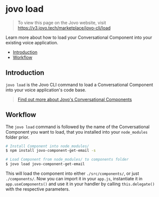 # jovo load

> To view this page on the Jovo website, visit https://v3.jovo.tech/marketplace/jovo-cli/load

Learn more about how to load your Conversational Component into your existing voice application.

- [Introduction](#introduction)
- [Workflow](#workflow)

## Introduction

`jovo load` is the Jovo CLI command to load a Conversational Component into your voice application's code base.

> [Find out more about Jovo's Conversational Components](https://v3.jovo.tech/docs/components)

## Workflow

The `jovo load` command is followed by the name of the Conversational Component you want to load, that you installed into your `node_modules` folder prior.

```sh
# Install Component into node_modules/
$ npm install jovo-component-get-email -s

# Load Component from node_modules/ to components folder
$ jovo load jovo-component-get-email
```

This will load the component into either `./src/components/`, or just `./components/`. Now you can import it in your `app.js`, instantiate it in `app.useComponents()` and use it in your handler by calling `this.delegate()` with the respective parameters.
